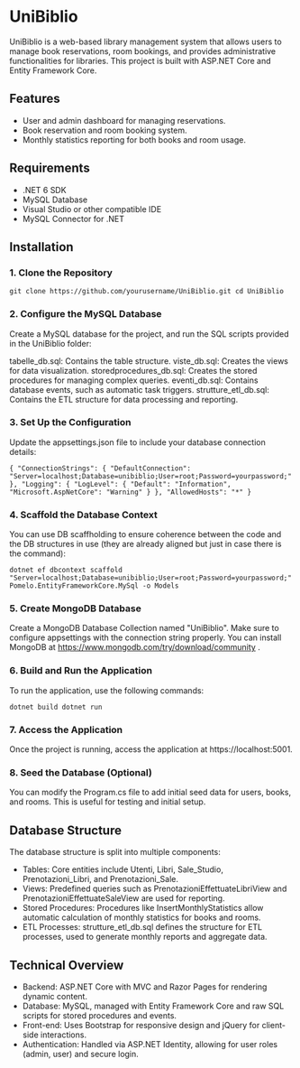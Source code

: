# UniBiblio
UniBiblio is a web-based library management system that allows users to manage book reservations, room bookings, and provides administrative functionalities for libraries. This project is built with ASP.NET Core and Entity Framework Core.

## Features
- User and admin dashboard for managing reservations.
- Book reservation and room booking system.
- Monthly statistics reporting for both books and room usage.

## Requirements
- .NET 6 SDK
- MySQL Database
- Visual Studio or other compatible IDE
- MySQL Connector for .NET
  
## Installation
### 1. Clone the Repository
`
git clone https://github.com/yourusername/UniBiblio.git
cd UniBiblio
`
### 2. Configure the MySQL Database
Create a MySQL database for the project, and run the SQL scripts provided in the UniBiblio folder:

tabelle_db.sql: Contains the table structure.
viste_db.sql: Creates the views for data visualization.
storedprocedures_db.sql: Creates the stored procedures for managing complex queries.
eventi_db.sql: Contains database events, such as automatic task triggers.
strutture_etl_db.sql: Contains the ETL structure for data processing and reporting.

### 3. Set Up the Configuration
Update the appsettings.json file to include your database connection details:

`
{
  "ConnectionStrings": {
    "DefaultConnection": "Server=localhost;Database=unibiblio;User=root;Password=yourpassword;"
  },
  "Logging": {
    "LogLevel": {
      "Default": "Information",
      "Microsoft.AspNetCore": "Warning"
    }
  },
  "AllowedHosts": "*"
}
`

### 4. Scaffold the Database Context
You can use DB scaffholding to ensure coherence between the code and the DB structures in use (they are already aligned but just in case there is the command):

`
dotnet ef dbcontext scaffold "Server=localhost;Database=unibiblio;User=root;Password=yourpassword;" Pomelo.EntityFrameworkCore.MySql -o Models
`

### 5. Create MongoDB Database
Create a MongoDB Database Collection named "UniBiblio". Make sure to configure appsettings with the connection string properly.
You can install MongoDB at https://www.mongodb.com/try/download/community .

### 6. Build and Run the Application
To run the application, use the following commands:

`
dotnet build
dotnet run
`

### 7. Access the Application
Once the project is running, access the application at https://localhost:5001.

### 8. Seed the Database (Optional)
You can modify the Program.cs file to add initial seed data for users, books, and rooms. This is useful for testing and initial setup.

## Database Structure
The database structure is split into multiple components:

- Tables: Core entities include Utenti, Libri, Sale_Studio, Prenotazioni_Libri, and Prenotazioni_Sale.
- Views: Predefined queries such as PrenotazioniEffettuateLibriView and PrenotazioniEffettuateSaleView are used for reporting.
- Stored Procedures: Procedures like InsertMonthlyStatistics allow automatic calculation of monthly statistics for books and rooms.
- ETL Processes: strutture_etl_db.sql defines the structure for ETL processes, used to generate monthly reports and aggregate data.

## Technical Overview
- Backend: ASP.NET Core with MVC and Razor Pages for rendering dynamic content.
- Database: MySQL, managed with Entity Framework Core and raw SQL scripts for stored procedures and events.
- Front-end: Uses Bootstrap for responsive design and jQuery for client-side interactions.
- Authentication: Handled via ASP.NET Identity, allowing for user roles (admin, user) and secure login.
